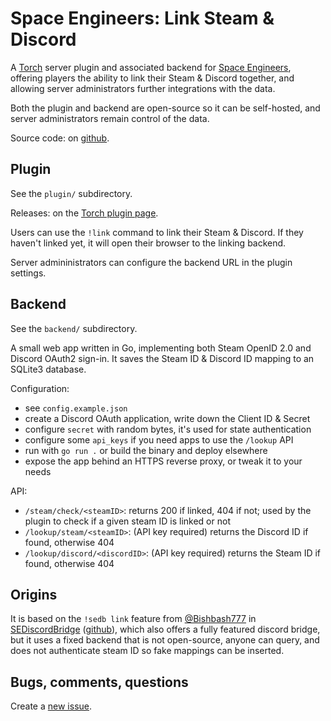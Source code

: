 # Space Engineers: Link Steam & Discord

A [Torch][torch] server plugin and associated backend for
[Space Engineers][space-engineers], offering players the ability to link their
Steam & Discord together, and allowing server administrators further
integrations with the data.

Both the plugin and backend are open-source so it can be self-hosted, and
server administrators remain control of the data.

Source code: on [github][github].

[torch]: https://torchapi.com/
[space-engineers]: https://www.spaceengineersgame.com/
[github]: https://github.com/StalkR/Space-Engineers-Link-Steam-Discord

## Plugin

See the `plugin/` subdirectory.

Releases: on the [Torch plugin page][plugin].

Users can use the `!link` command to link their Steam & Discord. If they
haven't linked yet, it will open their browser to the linking backend.

Server admininistrators can configure the backend URL in the plugin settings.

[plugin]: https://torchapi.com/plugins/view/64827390-c847-41fb-adc3-2719b1d1b536

## Backend

See the `backend/` subdirectory.

A small web app written in Go, implementing both Steam OpenID 2.0 and Discord
OAuth2 sign-in. It saves the Steam ID & Discord ID mapping to an SQLite3
database.

Configuration:
- see `config.example.json`
- create a Discord OAuth application, write down the Client ID & Secret
- configure `secret` with random bytes, it's used for state authentication
- configure some `api_keys` if you need apps to use the `/lookup` API
- run with `go run .` or build the binary and deploy elsewhere
- expose the app behind an HTTPS reverse proxy, or tweak it to your needs

API:
- `/steam/check/<steamID>`: returns 200 if linked, 404 if not; used by the
  plugin to check if a given steam ID is linked or not
- `/lookup/steam/<steamID>`: (API key required) returns the Discord ID if
  found, otherwise 404
- `/lookup/discord/<discordID>`: (API key required) returns the Steam ID if
  found, otherwise 404

## Origins

It is based on the `!sedb link` feature from [@Bishbash777][bish] in
[SEDiscordBridge][sedb] ([github][sedb-github]), which also offers a fully
featured discord bridge, but it uses a fixed backend that is not open-source,
anyone can query, and does not authenticate steam ID so fake mappings can be
inserted.

[bish]: https://github.com/Bishbash777
[sedb]: https://torchapi.com/plugins/view/3cd3ba7f-c47c-4efe-8cf1-bd3f618f5b9c
[sedb-github]: https://github.com/Bishbash777/SEDB-RELOADED

## Bugs, comments, questions

Create a [new issue][new-issue].

[new-issue]: https://github.com/StalkR/Space-Engineers-Link-Steam-Discord/issues/new
